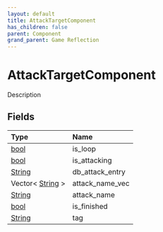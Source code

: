 ```yaml
---
layout: default
title: AttackTargetComponent
has_children: false
parent: Component
grand_parent: Game Reflection
---
```

# AttackTargetComponent
Description 

## Fields

| Type | Name |
|:----------|:--------------|
| [bool](/riftbreaker-wiki/docs/game-reflection/components/bool/) | is_loop |
| [bool](/riftbreaker-wiki/docs/game-reflection/components/bool/) | is_attacking |
| [String](/riftbreaker-wiki/docs/game-reflection/components/string/) | db_attack_entry |
| Vector< [String](/riftbreaker-wiki/docs/game-reflection/components/string/) > | attack_name_vec |
| [String](/riftbreaker-wiki/docs/game-reflection/components/string/) | attack_name |
| [bool](/riftbreaker-wiki/docs/game-reflection/components/bool/) | is_finished |
| [String](/riftbreaker-wiki/docs/game-reflection/components/string/) | tag |

